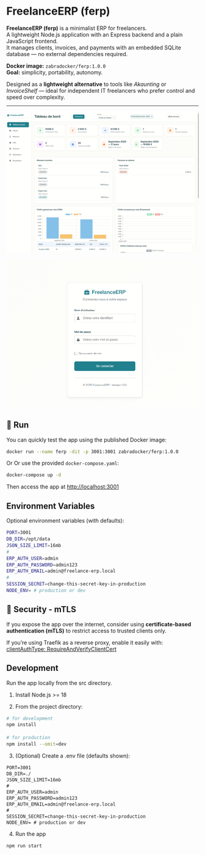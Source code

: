 # FreelanceERP (ferp)

**FreelanceERP (ferp)** is a minimalist ERP for freelancers.  
A lightweight Node.js application with an Express backend and a plain JavaScript frontend.  
It manages clients, invoices, and payments with an embedded SQLite database — no external dependencies required.

**Docker image:** `zabradocker/ferp:1.0.0`  
**Goal:** simplicity, portability, autonomy.

Designed as a **lightweight alternative** to tools like *Akaunting* or *InvoiceShelf* — ideal for independent IT freelancers who prefer control and speed over complexity.

---

![alt text](Screenshots/2-dashboard-2.png)

![alt text](Screenshots/1-login.png)


## 🐳 Run

You can quickly test the app using the published Docker image:

```bash
docker run --name ferp -dit -p 3001:3001 zabradocker/ferp:1.0.0
```

Or Or use the provided `docker-compose.yaml`: 

```bash
docker-compose up -d
``````

Then access the app at [http://localhost:3001](http://localhost:3001)


## Environment Variables

Optional environment variables (with defaults):

```bash
PORT=3001
DB_DIR=/opt/data
JSON_SIZE_LIMIT=16mb
#
ERP_AUTH_USER=admin
ERP_AUTH_PASSWORD=admin123
ERP_AUTH_EMAIL=admin@freelance-erp.local
#
SESSION_SECRET=change-this-secret-key-in-production
NODE_ENV= # production or dev
```

## 🔐 Security - mTLS

If you expose the app over the internet, consider using **certificate-based authentication (mTLS)** to restrict access to trusted clients only.

If you’re using Traefik as a reverse proxy, enable it easily with: [clientAuthType: RequireAndVerifyClientCert](https://doc.enoks.fr/freelanceERP/#mtls-certificate-based-authentication)


## Development

Run the app locally from the src directory.

1. Install Node.js >= 18

2. From the project directory:
```bash
# for development
npm install

# for production
npm install --omit=dev
```

3. (Optional) Create a .env file (defaults shown):
```
PORT=3001
DB_DIR=./
JSON_SIZE_LIMIT=16mb
#
ERP_AUTH_USER=admin
ERP_AUTH_PASSWORD=admin123
ERP_AUTH_EMAIL=admin@freelance-erp.local
#
SESSION_SECRET=change-this-secret-key-in-production
NODE_ENV= # production or dev
```

4. Run the app

```bash
npm run start
```